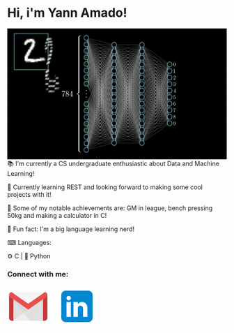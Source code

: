 #  Hi, i'm Yann Amado!
<img align="right" alt="GIF" src="./imgs/neuralnet.gif" height=300px/>

📚 I'm currently a CS undergraduate enthusiastic about Data and Machine Learning!

🦀 Currently learning REST and looking forward to making some cool projects with it!

🌴 Some of my notable achievements are: GM in league, bench pressing 50kg and making a calculator in C!

🍕 Fun fact: I'm a big language learning nerd!

⌨ Languages:

⚙ C  |  🐍 Python   

### Connect with me:

[![My email](./imgs/gmail.svg)](yannamado.n@gmail.com)
&nbsp;&nbsp;
[![website](./imgs/linkedin.svg)](https://www.linkedin.com/in/yannamado)

